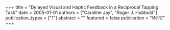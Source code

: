 +++
title = "Delayed Visual and Haptic Feedback in a Reciprocal Tapping Task"
date = 2005-01-01
authors = ["Caroline Jay", "Roger J. Hubbold"]
publication_types = ["1"]
abstract = ""
featured = false
publication = "*WHC*"
+++

